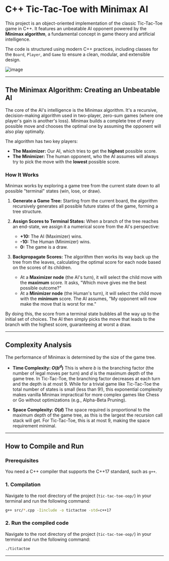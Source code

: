 # C++ Tic-Tac-Toe with Minimax AI

This project is an object-oriented implementation of the classic Tic-Tac-Toe game in C++. It features an unbeatable AI opponent powered by the **Minimax algorithm**, a fundamental concept in game theory and artificial intelligence.

The code is structured using modern C++ practices, including classes for the `Board`, `Player`, and `Game` to ensure a clean, modular, and extensible design.

![image](https://github.com/adisehdev/TIC-TAC-TOE/assets/97792541/b270f7d6-2f9e-4dfc-b994-069c2e3a59d6)

---
## The Minimax Algorithm: Creating an Unbeatable AI

The core of the AI's intelligence is the Minimax algorithm. It's a recursive, decision-making algorithm used in two-player, zero-sum games (where one player's gain is another's loss). Minimax builds a complete tree of every possible move and chooses the optimal one by assuming the opponent will also play optimally.

The algorithm has two key players:
* **The Maximizer:** Our AI, which tries to get the **highest** possible score.
* **The Minimizer:** The human opponent, who the AI assumes will always try to pick the move with the **lowest** possible score.

### How It Works

Minimax works by exploring a game tree from the current state down to all possible "terminal" states (win, lose, or draw).



1.  **Generate a Game Tree:** Starting from the current board, the algorithm recursively generates all possible future states of the game, forming a tree structure.

2.  **Assign Scores to Terminal States:** When a branch of the tree reaches an end-state, we assign it a numerical score from the AI's perspective:
    * **+10:** The AI (Maximizer) wins.
    * **-10:** The Human (Minimizer) wins.
    * **0:** The game is a draw.

3.  **Backpropagate Scores:** The algorithm then works its way back up the tree from the leaves, calculating the optimal score for each node based on the scores of its children.
    * At a **Maximizer node** (the AI's turn), it will select the child move with the **maximum** score. It asks, "Which move gives me the best possible outcome?"
    * At a **Minimizer node** (the Human's turn), it will select the child move with the **minimum** score. The AI assumes, "My opponent will now make the move that is worst for me."

By doing this, the score from a terminal state bubbles all the way up to the initial set of choices. The AI then simply picks the move that leads to the branch with the highest score, guaranteeing at worst a draw.

---
## Complexity Analysis

The performance of Minimax is determined by the size of the game tree.

* **Time Complexity: $O(b^d)$**
    This is where $b$ is the branching factor (the number of legal moves per turn) and $d$ is the maximum depth of the game tree. In Tic-Tac-Toe, the branching factor decreases at each turn and the depth is at most 9. While for a trivial game like Tic-Tac-Toe the total number of states is small (less than $9!$), this exponential complexity makes vanilla Minimax impractical for more complex games like Chess or Go without optimizations (e.g., Alpha-Beta Pruning).

* **Space Complexity: $O(d)$**
    The space required is proportional to the maximum depth of the game tree, as this is the largest the recursion call stack will get. For Tic-Tac-Toe, this is at most 9, making the space requirement minimal.

---


## How to Compile and Run

### Prerequisites
You need a C++ compiler that supports the C++17 standard, such as `g++`.

### 1. Compilation
Navigate to the root directory of the project (`tic-tac-toe-oop/`) in your terminal and run the following command:

```sh
g++ src/*.cpp -Iinclude -o tictactoe -std=c++17

```

### 2. Run the compiled code
Navigate to the root directory of the project (`tic-tac-toe-oop/`) in your terminal and run the following command:

```sh
./tictactoe

```
----




